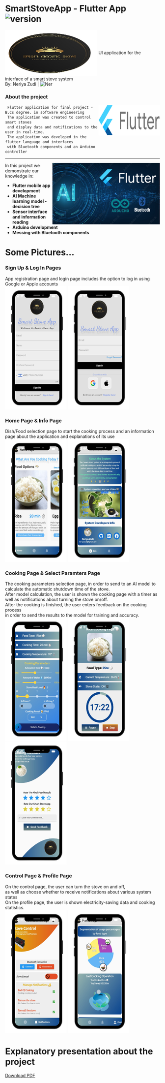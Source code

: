 # SmartStoveApp - Flutter App <img src="https://img.shields.io/badge/version-1.0-yellowgreen" alt="version" >
<img src="https://github.com/NeriyaZudi/SmartStoveApp/blob/b1fe7c30ac6d92a7196e18363481de4f9c6865df/assets/images/app_logo.png" align="center"
     alt="cover" width="300" height="150">
UI application for the interface of a smart stove system
<br>
By: Neriya Zudi | <img src="https://img.shields.io/badge/Neriya-Flutter Delevoper-blue" alt="Ner" > 
<h3> About the project </h3>
   <img src="https://github.com/NeriyaZudi/SmartStoveApp/blob/283dec5f14cef933e36b48250803dcaf97a495a9/assets/images/flutter-logo.png" align="right"
     alt="SF logo" width="200" height="100">
     
     Flutter application for final project - B.Cs degree. in software engineering
     The application was created to control smart stoves 
     and display data and notifications to the user in real-time.
     The application was developed in the flutter language and interfaces
     with Bluetooth components and an Arduino controller
     

  <hr>
   <img src="https://github.com/NeriyaZudi/SmartStoveApp/blob/10369dbb84bdca3ae6f494c681264cdba1c38e71/assets/images/main-image.png" align="right"
     alt="main logo" width="350" height="200">
  
In this project we demonstrate our knowledge in:
   * **Flutter mobile app development**
   * **AI Machine learning model - decision tree**
   * **Sensor interface and information reading**
   * **Arduino development**
   * **Messing with Bluetooth components**
  # Some Pictures...
<h3> Sign Up & Log In Pages </h3>
App registration page and login page includes the option to log in using Google or Apple accounts<br>
    <div>
        <span style="display:inline-block;">
            <img src="https://github.com/NeriyaZudi/SmartStoveApp/blob/25c322abc10b22cd2731829275ee1720a701eea4/assets/images/%D7%94%D7%A8%D7%A9%D7%9E%D7%94.png" 
                 alt="signup" width="200" height="400">
        </span>
        <span style="display:inline-block;">
            <img src="https://github.com/NeriyaZudi/SmartStoveApp/blob/25c322abc10b22cd2731829275ee1720a701eea4/assets/images/%D7%94%D7%97%D7%91%D7%A8%D7%95%D7%AA.png" 
                 alt="login" width="200" height="400">
        </span>
    </div>
     <h3> Home Page & Info Page </h3>
 Dish/Food selection page to start the cooking process and an information page about the application and explanations of its use<br>
    <div>
        <span style="display:inline-block;">
            <img src="https://github.com/NeriyaZudi/SmartStoveApp/blob/fac98ce879c9607b3575059e9523cfba453d6156/assets/images/%D7%91%D7%99%D7%AA.png" 
                 alt="home" width="200" height="400">
        </span>
        <span style="display:inline-block;">
            <img src="https://github.com/NeriyaZudi/SmartStoveApp/blob/fac98ce879c9607b3575059e9523cfba453d6156/assets/%D7%9E%D7%99%D7%93%D7%A2.png" 
                 alt="info" width="200" height="400">
        </span>
    </div>
         <h3> Cooking Page & Select Paramters Page </h3>
 The cooking parameters selection page, in order to send to an AI model to calculate the automatic shutdown time of the stove.<br>
 After model calculation, the user is shown the cooking page with a timer as well as notifications about turning the stove on/off.<br>
 After the cooking is finished, the user enters feedback on the cooking process<br> in order to send the results to the model for training and accuracy.<br>
    <div>
        <span style="display:inline-block;">
            <img src="https://github.com/NeriyaZudi/SmartStoveApp/blob/f7fd36f6317554292780fd1ae7f31363c0799d7d/assets/images/%D7%A4%D7%A8%D7%9E%D7%98%D7%A8%D7%99%D7%9D.png" 
                 alt="parms" width="200" height="400">
        </span>
        <span style="display:inline-block;">
            <img src="https://github.com/NeriyaZudi/SmartStoveApp/blob/f7fd36f6317554292780fd1ae7f31363c0799d7d/assets/images/%D7%9E%D7%A1%D7%9A%20%D7%91%D7%99%D7%A9%D7%95%D7%9C.png" 
                 alt="cook" width="200" height="400">
        </span>
          <span style="display:inline-block;">
            <img src="https://github.com/NeriyaZudi/SmartStoveApp/blob/67805c06419ae5b26877b4dfdca887c0aeb0f9d0/assets/images/%D7%A4%D7%99%D7%93%D7%91%D7%A7.png" 
                 alt="feedback" width="200" height="400">
        </span>
    </div>
             <h3> Control Page & Profile Page </h3>
 On the control page, the user can turn the stove on and off,<br> as well as choose whether to receive notifications about various system states<br>
On the profile page, the user is shown electricity-saving data and cooking statistics.<br>
    <div>
        <span style="display:inline-block;">
            <img src="https://github.com/NeriyaZudi/SmartStoveApp/blob/67805c06419ae5b26877b4dfdca887c0aeb0f9d0/assets/images/%D7%A9%D7%9C%D7%99%D7%98%D7%94.png" 
                 alt="control" width="200" height="400">
        </span>
        <span style="display:inline-block;">
            <img src="https://github.com/NeriyaZudi/SmartStoveApp/blob/67805c06419ae5b26877b4dfdca887c0aeb0f9d0/assets/images/%D7%A4%D7%A8%D7%95%D7%A4%D7%99%D7%9C.png" 
                 alt="profile" width="200" height="400">
        </span>
    </div>
     <h1> Explanatory presentation about the project </h1>
     <div>
        <a href="https://github.com/NeriyaZudi/SmartStoveApp/blob/63a93c1109298a8bbada129fe07d731f1251b55b/assets/Smart%20Stove%20Final.pptx.pdf" download>Download PDF</a>
    </div>

